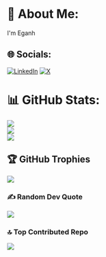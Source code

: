 # 💫 About Me:
I'm Eganh


## 🌐 Socials:
[![LinkedIn](https://img.shields.io/badge/LinkedIn-%230077B5.svg?logo=linkedin&logoColor=white)](https://linkedin.com/in/egan-nyamisoa) [![X](https://img.shields.io/badge/X-black.svg?logo=X&logoColor=white)](https://x.com/eganh_) 
# 📊 GitHub Stats:
![](https://github-readme-stats.vercel.app/api?username=egan-ombaka&theme=dark&hide_border=true&include_all_commits=false&count_private=true)<br/>
![](https://github-readme-streak-stats.herokuapp.com/?user=egan-ombaka&theme=dark&hide_border=true)<br/>
![](https://github-readme-stats.vercel.app/api/top-langs/?username=egan-ombaka&theme=dark&hide_border=true&include_all_commits=false&count_private=true&layout=compact)

## 🏆 GitHub Trophies
![](https://github-profile-trophy.vercel.app/?username=egan-ombaka&theme=radical&no-frame=true&no-bg=false&margin-w=4)

### ✍️ Random Dev Quote
![](https://quotes-github-readme.vercel.app/api?type=horizontal&theme=radical)

### 🔝 Top Contributed Repo
![](https://github-contributor-stats.vercel.app/api?username=egan-ombaka&limit=5&theme=dark&combine_all_yearly_contributions=true)

<!-- Proudly created with GPRM ( https://gprm.itsvg.in ) -->
